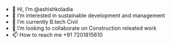 - 👋 Hi, I’m @ashishkoladia
- 👀 I’m interested in sustainable development and management
- 🌱 I’m currently B.tech Civil
- 💞️ I’m looking to collaborate on Construction releated work
- 📫 How to reach me +91 7201815610

<!---
ashishkoladiya/ashishkoladiya is a ✨ special ✨ repository because its `README.md` (this file) appears on your GitHub profile.
You can click the Preview link to take a look at your changes.
--->
